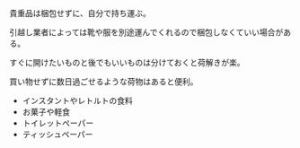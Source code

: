 貴重品は梱包せずに、自分で持ち運ぶ。

引越し業者によっては靴や服を別途運んでくれるので梱包しなくていい場合がある。

すぐに開けたいものと後でもいいものは分けておくと荷解きが楽。

買い物せずに数日過ごせるような荷物はあると便利。

- インスタントやレトルトの食料
- お菓子や軽食
- トイレットペーパー
- ティッシュペーパー
